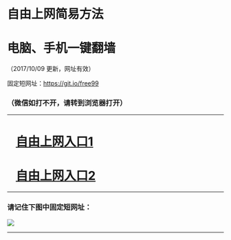 ﻿# 自由上网简易方法

# 电脑、手机一键翻墙

（2017/10/09 更新，网址有效）

固定短网址：https://git.io/free99

### （微信如打不开，请转到浏览器打开）


***





# &nbsp;&nbsp; <a href="http://ft2095916928.fwq-tz-1001.info/fwqtz01.html?t=100900118132 " target="_blank">自由上网入口1</a>
# &nbsp;&nbsp; <a href="http://ft38353653.fwq-tz-1002.info/fwqtz02.html?t=100900125153 " target="_blank">自由上网入口2</a>
***

### 请记住下图中固定短网址：

<img src="https://s3-us-west-2.amazonaws.com/fwq-1001/yjfq-20170905okok.png" /> 


***

